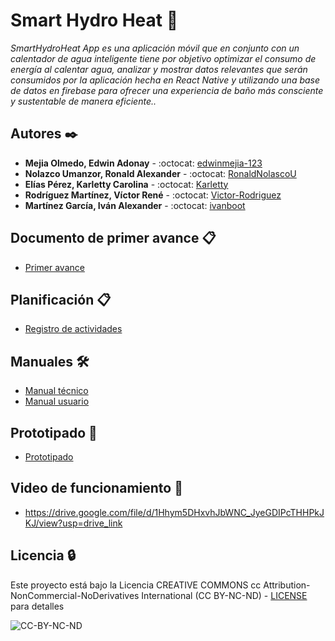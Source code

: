 # Smart Hydro Heat 🔎

_SmartHydroHeat App es una aplicación móvil que en conjunto con un calentador de agua
                    inteligente tiene por objetivo optimizar el consumo de energía al calentar agua, analizar y
                    mostrar datos relevantes que serán consumidos por la aplicación hecha en React Native y
                    utilizando una base de datos en firebase para ofrecer una experiencia de baño más
                    consciente y sustentable de manera eficiente.._
## Autores ✒️

* **Mejia Olmedo, Edwin Adonay** - :octocat: [edwinmejia-123](https://github.com/edwinmejia-123)
* **Nolazco Umanzor, Ronald Alexander** - :octocat: [RonaldNolascoU](https://github.com/RonaldNolascoU)
* **Elías Pérez, Karletty Carolina** - :octocat: [Karletty](https://github.com/Karletty)
* **Rodríguez Martínez, Víctor René** - :octocat: [Victor-Rodriguez](https://github.com/Victor-Rodriguez)
* **Martínez García, Iván Alexander** - :octocat: [ivanboot](https://github.com/ivanboot)

## Documento de primer avance 📋
* [Primer avance](https://drive.google.com/file/d/1RR6Yypv_XXfvDoUaSP3rn9H3ToOzh6GN/view?usp=sharing)
  
## Planificación 📋
* [Registro de actividades](https://github.com/users/RonaldNolascoU/projects/1/views/1)

## Manuales 🛠️
* [Manual técnico](https://drive.google.com/file/d/1HXZVSP7Z1tQXChkCdOCcaOB94M3zVr8z/view?usp=sharing)
* [Manual usuario](https://drive.google.com/file/d/1fgyeGVVa2xhCgGGqbtZQiWO1GaE37x-I/view?usp=sharing)

## Prototipado 📄
* [Prototipado](https://drive.google.com/file/d/1JyzNG63a0_O3-Iu1w2qvdP5Q4erPHh9C/view?usp=sharing)

## Video de funcionamiento 📄
* https://drive.google.com/file/d/1Hhym5DHxvhJbWNC_JyeGDIPcTHHPkJKJ/view?usp=drive_link
  
## Licencia 🔒 

Este proyecto está bajo la Licencia CREATIVE COMMONS cc Attribution-NonCommercial-NoDerivatives International (CC BY-NC-ND) - [LICENSE](https://creativecommons.org/licenses/by-nc-nd/4.0/) para detalles

![CC-BY-NC-ND](https://drive.google.com/uc?id=1pRC2FYrEamSntkeQdoNZs7GZNYqXOqBo)


